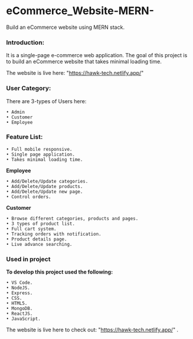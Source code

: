 # eCommerce_Website-MERN-
Build an eCommerce website using MERN stack.

<h3>Introduction:</h3>

It is a single-page e-commerce web application. The goal of this project is to build an eCommerce website that takes minimal loading time.

The website is live here: "https://hawk-tech.netlify.app/"

<h3>User Category:</h3>

There are 3-types of Users here:

    • Admin   
    • Customer
    • Employee

<h3>Feature List:</h3>

    • Full mobile responsive.
    • Single page application.
    • Takes minimal loading time.

<b>Employee</b>

    • Add/Delete/Update categories.
    • Add/Delete/Update products.
    • Add/Delete/Update new page.
    • Control orders.

<b>Customer</b>

    • Browse different categories, products and pages.
    • 3 types of product list.
    • Full cart system.
    • Tracking orders with notification.
    • Product details page.
    • Live advance searching. 

<h3>Used in project</h3>
<b>To develop this project used the following: </b>

    • VS Code. 
    • NodeJS.
    • Express.
    • CSS.
    • HTML5.
    • MongoDB.
    • ReactJS.
    • JavaScript.

The website is live here to check out: "https://hawk-tech.netlify.app/" .
